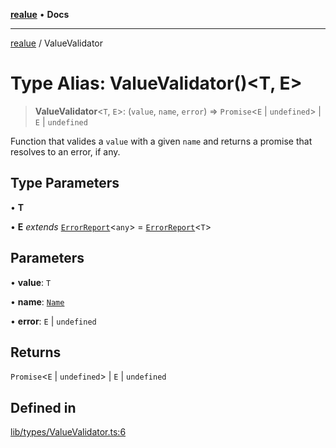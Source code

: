 [**realue**](../README.md) • **Docs**

***

[realue](../README.md) / ValueValidator

# Type Alias: ValueValidator()\<T, E\>

> **ValueValidator**\<`T`, `E`\>: (`value`, `name`, `error`) => `Promise`\<`E` \| `undefined`\> \| `E` \| `undefined`

Function that valides a `value` with a given `name` and returns a promise that resolves to an error, if any.

## Type Parameters

• **T**

• **E** *extends* [`ErrorReport`](ErrorReport.md)\<`any`\> = [`ErrorReport`](ErrorReport.md)\<`T`\>

## Parameters

• **value**: `T`

• **name**: [`Name`](Name.md)

• **error**: `E` \| `undefined`

## Returns

`Promise`\<`E` \| `undefined`\> \| `E` \| `undefined`

## Defined in

[lib/types/ValueValidator.ts:6](https://github.com/nevoland/realue/blob/bda2c81a122722d2211255b398b35c625b1e6a1c/lib/types/ValueValidator.ts#L6)
